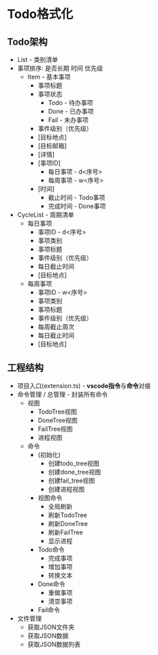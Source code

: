 # Todo格式化

## Todo架构

- List - 类别清单
- 事项排序: 是否长期 时间 优先级
  - Item - 基本事项
    - 事项标题
    - 事项状态
      - Todo - 待办事项
      - Done - 已办事项
      - Fail - 未办事项
    - 事件级别（优先级）
    - [目标地点]
    - [目标邮箱]
    - [详情]
    - [事项ID]
      - 每日事项 - d&lt;序号&gt;
      - 每周事项 - w&lt;序号&gt;
    - [时间]
      - 截止时间 - Todo事项
      - 完成时间 - Done事项
- CycleList - 周期清单
  - 每日事项
    - 事项ID - d&lt;序号&gt;
    - 事项类别
    - 事项标题
    - 事件级别（优先级）
    - 每日截止时间
    - [目标地点]
  - 每周事项
    - 事项ID - w&lt;序号&gt;
    - 事项类别
    - 事项标题
    - 事件级别（优先级）
    - 每周截止周次
    - 每日截止时间
    - [目标地点]

## 工程结构

- 项目入口(extension.ts) - **vscode指令**与**命令**对接
- 命令管理 / 总管理 - 封装所有命令
  - 视图
    - TodoTree视图
    - DoneTree视图
    - FailTree视图
    - 进程视图
  - 命令
    - (初始化)
      - 创建todo_tree视图
      - 创建done_tree视图
      - 创建fail_tree视图
      - 创建进程视图
    - 视图命令
      - 全局刷新
      - 刷新TodoTree
      - 刷新DoneTree
      - 刷新FailTree
      - 显示进程
    - Todo命令
      - 完成事项
      - 增加事项
      - 转换文本
    - Done命令
      - 重做事项
      - 清空事项
    - Fail命令
- 文件管理
  - 获取JSON文件夹
  - 获取JSON数据
  - 获取JSON数据列表